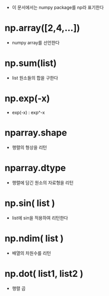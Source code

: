 * 이 문서에서는 numpy package를 np라 표기한다

# np.array([2,4,...])
- numpy array를 선언한다

# np.sum(list)
- list 원소들의 합을 구한다

# np.exp(-x)
- exp(-x) : exp^-x

# nparray.shape
- 행렬의 형상을 리턴

# nparray.dtype
- 행렬에 담긴 원소의 자료형을 리턴

# np.sin( list )
- list에 sin을 적용하여 리턴한다

# np.ndim( list )
- 배열의 차원수를 리턴

# np.dot( list1, list2 )
- 행렬 곱